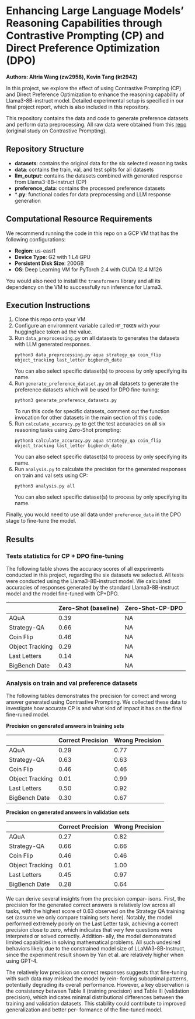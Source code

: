 # Enhancing Large Language Models’ Reasoning Capabilities through Contrastive Prompting (CP) and Direct Preference Optimization (DPO)

**Authors: Altria Wang (zw2958), Kevin Tang (kt2942)**

In this project, we explore the effect of using Contrastive Prompting (CP) and Direct Preference Optimization to enhance the reasoning capability of Llama3-8B-instruct model. Detailed experimental setup is specified in our final project report, which is also included in this repository.

This repository contains the data and code to generate preference datasets and perform data preprocessing. All raw data were obtained from this [repo](https://github.com/yao8839836/cp) (original study on Contrastive Prompting).

## Repository Structure
- **datasets**: contains the original data for the six selected reasoning tasks
- **data**: contains the train, val, and test splits for all datasets
- **llm_output**: contains the datasets combined with generated response from Llama3-8B-instruct (CP)
- **preference_data**: contains the processed preference datasets
- ***.py**: functional codes for data preprocessing and LLM response generation

## Computational Resource Requirements
We recommend running the code in this repo on a GCP VM that has the following configurations:

- **Region**: us-east1
- **Device Type**: G2 with 1 L4 GPU
- **Persistent Disk Size**: 200GB
- **OS**: Deep Learning VM for PyTorch 2.4 with CUDA 12.4 M126

You would also need to install the `transformers` library and all its dependency on the VM to successfully run inference for Llama3.

## Execution Instructions
1. Clone this repo onto your VM
2. Configure an environment variable called `HF_TOKEN` with your huggingface token ad the value.
3. Run `data_preprocessing.py` on all datasets to generates the datasets with LLM generated responses.
    ```
    python3 data_preprocessing.py aqua strategy_qa coin_flip object_tracking last_letter bigbench_date
    ```
    You can also select specific dataset(s) to process by only specifying its name.
4. Run `generate_preference_dataset.py` on all datasets to generate the preference datasets which will be used for DPO fine-tuning:
    ```
    python3 generate_preference_datasets.py
    ```
    To run this code for specific datasets, comment out the function invocation for other datasets in the main section of this code.
5. Run `calculate_accuracy.py` to get the test accuracies on all six reasoning tasks using Zero-Shot prompting:
    ```
    python3 calculate_accuracy.py aqua strategy_qa coin_flip object_tracking last_letter bigbench_date
    ```
    You can also select specific dataset(s) to process by only specifying its name.
6. Run `analysis.py` to calculate the precision for the generated responses on train and val sets using CP:
    ```
    python3 analysis.py all
    ```
    You can also select specific dataset(s) to process by only specifying its name.

Finally, you would need to use all data under `preference_data` in the DPO stage to fine-tune the model.

## Results

### Tests statistics for CP + DPO fine-tuning

The following table shows the accuracy scores of all experiments conducted in this project, regarding the six datasets we selected. All tests were conducted using the Llama3-8B-instruct model. We calculated accuracies of responses generated by the standard Llama3-8B-instruct model and the model fine-tuned with CP+DPO.


|              | Zero-Shot (baseline)    | Zero-Shot-CP-DPO |
|--------------|----------------------------|-----------------|
| AQuA | 0.39 | NA |
| Strategy-QA | 0.66 | NA |
| Coin Flip | 0.46 | NA |
| Object Tracking | 0.29| NA |
| Last Letters | 0.14 | NA |
| BigBench Date | 0.43 | NA |


### Analysis on train and val preference datasets

The following tables demonstrates the precision for correct and wrong answer generated using Contrastive Prompting. We collected these data to investigate how accurate CP is and what kind of impact it has on the final fine-runed model.

**Precision on generated answers in training sets**

|              | Correct Precision   | Wrong Precision |
|--------------|---------------------|-----------------|
| AQuA | 0.29 | 0.77 |
| Strategy-QA | 0.63 | 0.63 |
| Coin Flip | 0.46 | 0.46 |
| Object Tracking | 0.01 | 0.99 |
| Last Letters | 0.50 | 0.92 |
| BigBench Date | 0.30 | 0.67 |

**Precision on generated answers in validation sets**

|              | Correct Precision   | Wrong Precision |
|--------------|---------------------|-----------------|
| AQuA | 0.27 | 0.82 |
| Strategy-QA | 0.66 | 0.66 |
| Coin Flip | 0.46 | 0.46 |
| Object Tracking | 0.01 | 1.00 |
| Last Letters | 0.45 | 0.97 |
| BigBench Date | 0.28 | 0.64 |

We can derive several insights from the precision compar-
isons. First, the precision for the generated correct answers
is relatively low across all tasks, with the highest score
of 0.63 observed on the Strategy QA training set (assume
we only compare training sets here). Notably, the model
performed extremely poorly on the Last Letter task, achieving
a correct precision close to zero, which indicates that very
few questions were interpreted or solved correctly. Addition-
ally, the model demonstrated limited capabilities in solving
mathematical problems. All such undesired behaviors likely
due to the constrained model size of LLaMA3-8B-Instruct,
since the experiment result shown by Yan et al. are relatively
higher when using GPT-4.

The relatively low precision on correct responses suggests
that fine-tuning with such data may mislead the model by rein-
forcing suboptimal patterns, potentially degrading its overall
performance. However, a key observation is the consistency
between Table II (training precision) and Table III (validation
precision), which indicates minimal distributional differences
between the training and validation datasets. This stability
could contribute to improved generalization and better per-
formance of the fine-tuned model.
